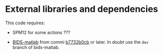 # External libraries and dependencies

This code requires:

-   SPM12 for some actions ???

-   [BIDS-matlab](https://github.com/bids-standard/bids-matlab) from commi
    [b7732b0cb](https://github.com/bids-standard/bids-matlab/commit/b7732b0cb2103ee0cfa095ee604bee4086844cad)
    or later. In doubt use the `dev` branch of bids-matlab.

